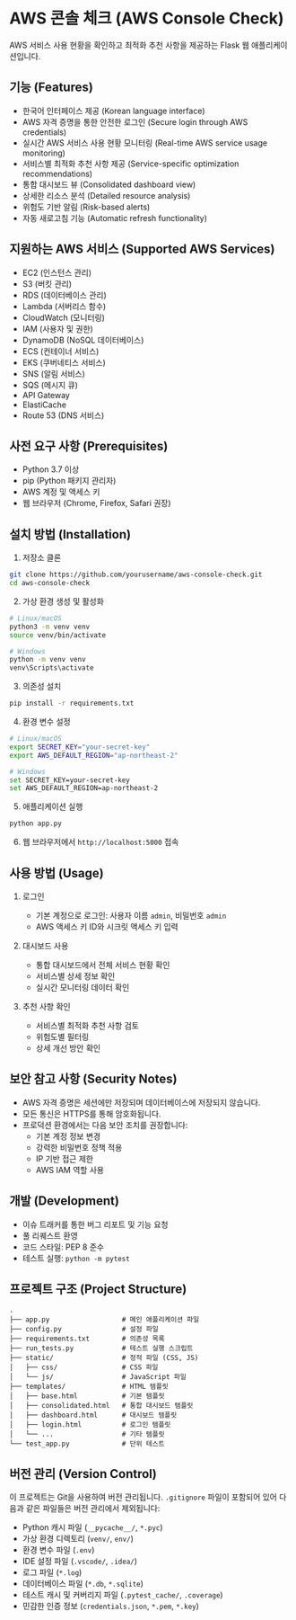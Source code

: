 # AWS 콘솔 체크 (AWS Console Check)

AWS 서비스 사용 현황을 확인하고 최적화 추천 사항을 제공하는 Flask 웹 애플리케이션입니다.

## 기능 (Features)

- 한국어 인터페이스 제공 (Korean language interface)
- AWS 자격 증명을 통한 안전한 로그인 (Secure login through AWS credentials)
- 실시간 AWS 서비스 사용 현황 모니터링 (Real-time AWS service usage monitoring)
- 서비스별 최적화 추천 사항 제공 (Service-specific optimization recommendations)
- 통합 대시보드 뷰 (Consolidated dashboard view)
- 상세한 리소스 분석 (Detailed resource analysis)
- 위험도 기반 알림 (Risk-based alerts)
- 자동 새로고침 기능 (Automatic refresh functionality)

## 지원하는 AWS 서비스 (Supported AWS Services)

- EC2 (인스턴스 관리)
- S3 (버킷 관리)
- RDS (데이터베이스 관리)
- Lambda (서버리스 함수)
- CloudWatch (모니터링)
- IAM (사용자 및 권한)
- DynamoDB (NoSQL 데이터베이스)
- ECS (컨테이너 서비스)
- EKS (쿠버네티스 서비스)
- SNS (알림 서비스)
- SQS (메시지 큐)
- API Gateway
- ElastiCache
- Route 53 (DNS 서비스)

## 사전 요구 사항 (Prerequisites)

- Python 3.7 이상
- pip (Python 패키지 관리자)
- AWS 계정 및 액세스 키
- 웹 브라우저 (Chrome, Firefox, Safari 권장)

## 설치 방법 (Installation)

1. 저장소 클론
```bash
git clone https://github.com/yourusername/aws-console-check.git
cd aws-console-check
```

2. 가상 환경 생성 및 활성화
```bash
# Linux/macOS
python3 -m venv venv
source venv/bin/activate

# Windows
python -m venv venv
venv\Scripts\activate
```

3. 의존성 설치
```bash
pip install -r requirements.txt
```

4. 환경 변수 설정
```bash
# Linux/macOS
export SECRET_KEY="your-secret-key"
export AWS_DEFAULT_REGION="ap-northeast-2"

# Windows
set SECRET_KEY=your-secret-key
set AWS_DEFAULT_REGION=ap-northeast-2
```

5. 애플리케이션 실행
```bash
python app.py
```

6. 웹 브라우저에서 `http://localhost:5000` 접속

## 사용 방법 (Usage)

1. 로그인
   - 기본 계정으로 로그인: 사용자 이름 `admin`, 비밀번호 `admin`
   - AWS 액세스 키 ID와 시크릿 액세스 키 입력

2. 대시보드 사용
   - 통합 대시보드에서 전체 서비스 현황 확인
   - 서비스별 상세 정보 확인
   - 실시간 모니터링 데이터 확인

3. 추천 사항 확인
   - 서비스별 최적화 추천 사항 검토
   - 위험도별 필터링
   - 상세 개선 방안 확인

## 보안 참고 사항 (Security Notes)

- AWS 자격 증명은 세션에만 저장되며 데이터베이스에 저장되지 않습니다.
- 모든 통신은 HTTPS를 통해 암호화됩니다.
- 프로덕션 환경에서는 다음 보안 조치를 권장합니다:
  - 기본 계정 정보 변경
  - 강력한 비밀번호 정책 적용
  - IP 기반 접근 제한
  - AWS IAM 역할 사용

## 개발 (Development)

- 이슈 트래커를 통한 버그 리포트 및 기능 요청
- 풀 리퀘스트 환영
- 코드 스타일: PEP 8 준수
- 테스트 실행: `python -m pytest`

## 프로젝트 구조 (Project Structure)

```
.
├── app.py                  # 메인 애플리케이션 파일
├── config.py               # 설정 파일
├── requirements.txt        # 의존성 목록
├── run_tests.py            # 테스트 실행 스크립트
├── static/                 # 정적 파일 (CSS, JS)
│   ├── css/                # CSS 파일
│   └── js/                 # JavaScript 파일
├── templates/              # HTML 템플릿
│   ├── base.html           # 기본 템플릿
│   ├── consolidated.html   # 통합 대시보드 템플릿
│   ├── dashboard.html      # 대시보드 템플릿
│   ├── login.html          # 로그인 템플릿
│   └── ...                 # 기타 템플릿
└── test_app.py             # 단위 테스트
```

## 버전 관리 (Version Control)

이 프로젝트는 Git을 사용하여 버전 관리됩니다. `.gitignore` 파일이 포함되어 있어 다음과 같은 파일들은 버전 관리에서 제외됩니다:

- Python 캐시 파일 (`__pycache__/`, `*.pyc`)
- 가상 환경 디렉토리 (`venv/`, `env/`)
- 환경 변수 파일 (`.env`)
- IDE 설정 파일 (`.vscode/`, `.idea/`)
- 로그 파일 (`*.log`)
- 데이터베이스 파일 (`*.db`, `*.sqlite`)
- 테스트 캐시 및 커버리지 파일 (`.pytest_cache/`, `.coverage`)
- 민감한 인증 정보 (`credentials.json`, `*.pem`, `*.key`)
